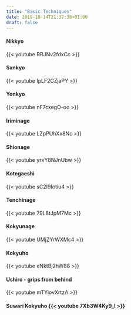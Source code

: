 ```yaml
---
title: "Basic Techniques"
date: 2019-10-14T21:37:38+01:00
draft: false
---
```


<h4>Nikkyo</h4>
{{< youtube RRJNv2fdxCc >}}

<h4>Sankyo</h4>
{{< youtube IpLF2CZjaPY >}}

<h4>Yonkyo</h4>
{{< youtube nF7cxegO-oo >}}

<h4>Iriminage</h4>
{{< youtube LZpPUhXx8Nc >}}

<h4>Shionage</h4>
{{< youtube yrxY8NJnUbw >}}

<h4>Kotegaeshi</h4>
{{< youtube sC2I9Iotiu4 >}}

<h4>Tenchinage</h4>
{{< youtube 79L8tJpM7Mc >}}

<h4>Kokyunage</h4>
{{< youtube UMjZYrWXMc4 >}}

<h4>Kokyuho</h4>
{{< youtube eNktBj2hW88 >}}

<h4>Ushiro - grips from behind</h4>
{{< youtube mTYiovXrtzA >}}

<h4>Suwari Kokyuho
{{< youtube 7Xb3W4Ky9_I >}} 